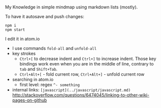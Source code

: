 My Knowledge in simple mindmap using markdown lists (mostly).

To have it autosave and push changes:

```
npm i
npm start
```

I edit it in atom.io
- I use commands `fold-all` and `unfold-all`
- key strokes
  - `Ctrl+[` to decrease indent and `Ctrl+]` to increase indent. Those key bindings work even when you are in the middle of line, contrary to `tab` and `Shift+Tab`.
  - `Ctrl+Alt+[` - fold current row, `Ctrl+Alt+]` - unfold current row
- searching in atom.io
  - first level: regex `^- something`
- internal links: `[javascript](../javascript/javascript.md)` http://stackoverflow.com/questions/6474045/linking-to-other-wiki-pages-on-github
